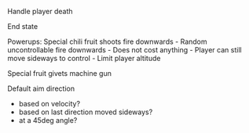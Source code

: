 <!-- Poop stuns -->
<!-- Poop recoil -->

<!-- Can't shoot when stunned -->

<!-- Monkey states -->
  <!-- - Default: 🐵 -->


<!-- Frusterende walking speed, encourager hoppe -->

<!-- Using poop costs 1 food -->

<!-- Shoot cooldown indicator -->
 <!-- - Rectangle above the player getting smaller -->

Handle player death

End state

<!-- Remote scoreboard - Show score above player instead -->

Powerups:
  Special chili fruit shoots fire downwards
    - Random uncontrollable fire downwards
    - Does not cost anything
    - Player can still move sideways to control
    - Limit player altitude

  Special fruit givets machine gun

Default aim direction
  - based on velocity?
  - based on last direction moved sideways?
  - at a 45deg angle?

<!-- Bug: Can exit the sides -->
<!-- Bug: Can get stuck ceiling -->


